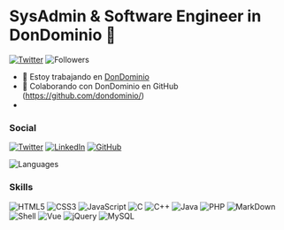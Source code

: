 # SysAdmin & Software Engineer in DonDominio  👋

[![Twitter](https://img.shields.io/twitter/follow/mateu_san.svg?style=social&label=@mateu_san)](https://twitter.com/mateu_san)
![Followers](https://img.shields.io/github/followers/mateusan.svg?style=social&label=Follow&maxAge=2592000)



- 🔭 Estoy trabajando en [DonDominio](https://www.dondominio.com/) 
- 👯 Colaborando con DonDominio en GitHub (https://github.com/dondominio/)
- 
### Social

[![Twitter](https://img.shields.io/badge/Twitter-1DA1F2?style=for-the-badge&logo=twitter&logoColor=white)](https://twitter.com/mateu_san)
[![LinkedIn](https://img.shields.io/badge/LinkedIn-0077B5?style=for-the-badge&logo=linkedin&logoColor=white)](https://www.linkedin.com/in/mateusan/)
[![GitHub](https://img.shields.io/badge/GitHub-100000?style=for-the-badge&logo=github&logoColor=white)](https://github.com/mateusan/)

![Languages](https://github-readme-stats.vercel.app/api/top-langs/?username=mateusan&theme=blue-green)

### Skills
![HTML5](https://img.shields.io/badge/HTML5-E34F26?style=for-the-badge&logo=html5&logoColor=white)
![CSS3](https://img.shields.io/badge/CSS3-1572B6?style=for-the-badge&logo=css3&logoColor=white)
![JavaScript](https://img.shields.io/badge/JavaScript-F7DF1E?style=for-the-badge&logo=javascript&logoColor=black)
![C](https://img.shields.io/badge/C-00599C?style=for-the-badge&logo=c&logoColor=white)
![C++](https://img.shields.io/badge/C%2B%2B-00599C?style=for-the-badge&logo=c%2B%2B&logoColor=white)
![Java](https://img.shields.io/badge/Java-ED8B00?style=for-the-badge&logo=java&logoColor=white)
![PHP](https://img.shields.io/badge/PHP-777BB4?style=for-the-badge&logo=php&logoColor=white)
![MarkDown](https://img.shields.io/badge/Markdown-000000?style=for-the-badge&logo=markdown&logoColor=white)
![Shell](https://img.shields.io/badge/Shell_Script-121011?style=for-the-badge&logo=gnu-bash&logoColor=white)
![Vue](https://img.shields.io/badge/Vue.js-35495E?style=for-the-badge&logo=vue.js&logoColor=4FC08D)
![jQuery](https://img.shields.io/badge/jQuery-0769AD?style=for-the-badge&logo=jquery&logoColor=white)
![MySQL](https://img.shields.io/badge/MySQL-00000F?style=for-the-badge&logo=mysql&logoColor=white)

<!--
**mateusan/mateusan** is a ✨ _special_ ✨ repository because its `README.md` (this file) appears on your GitHub profile.
https://dev.to/envoy_/150-badges-for-github-pnk


Here are some ideas to get you started:

- 🔭 I’m currently working on ...
- 🌱 I’m currently learning ...
- 👯 I’m looking to collaborate on ...
- 🤔 I’m looking for help with ...
- 💬 Ask me about ...
- 📫 How to reach me: ...
- 😄 Pronouns: ...
- ⚡ Fun fact: ...
-->
